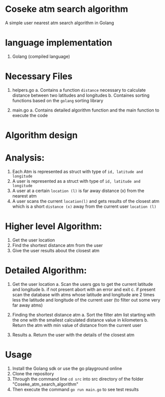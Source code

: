 # Coseke atm search algorithm
 A simple user nearest atm search algorithm in Golang

# language implementation

1. Golang (compiled language)

# Necessary Files
1. helpers.go
    a. Contains a function `distance` necessary to calculate distance between two latitudes and longitudes 
    b. Containes sorting functions based on the `golang` sorting library

2. main.go
    a. Contains detailed algorithm function and the main function to execute the code

# Algorithm design 

# Analysis:

1. Each Atm is represented as struct with type of `id, latitude and longitude`
2. A user is represented as a struct with type of `id, latitude and longitude` 
3. A user at a certain `location (l)` is far away distance (x) from the nearest atm
4. A user scans the current `location(l)` and gets results of the closest atm which is a short `distance (x)` away from the current user `location (l)`

# Higher level Algorithm:

1. Get the user location
2. Find the shortest distance atm from the user
3. Give the user results about the closest atm

# Detailed Algorithm:

1. Get the user location
    a. Scan the users gps to get the current latitude and longitude
    b. if not present abort with an error and exit
    c. if present scan the database with atms whose latitude and longitude are 2 times less the latitude and longitude of the current user (to filter out some very far away atms)

2. Finding the shortest distance atm
    a. Sort the filter atm list starting with the one with the smallest calculated distance value in kilometers
    b. Return the atm with min value of distance from the current user

3. Results 
    a. Return the user with the details of the closest atm


# Usage

1. Install the Golang sdk or use the go playground online
2. Clone the repository 
3. Through the command line `cd src` into src directory of the folder "Coseke_atm_search_algorithm"
4. Then execute the command `go run main.go` to see test results
